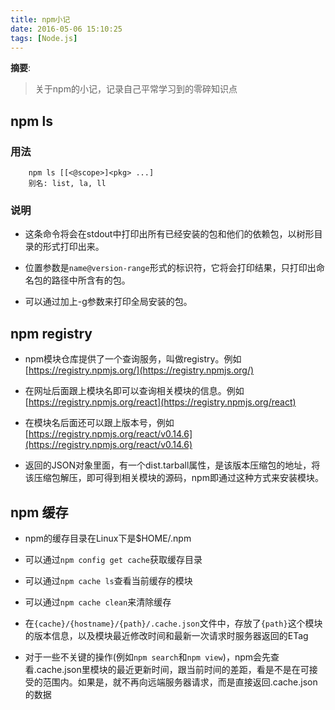 ```yaml
---
title: npm小记
date: 2016-05-06 15:10:25
tags: [Node.js]
---
```


__摘要__:

> 关于npm的小记，记录自己平常学习到的零碎知识点

<!--more-->

## npm ls

### 用法

```
    npm ls [[<@scope>]<pkg> ...]
    别名: list, la, ll
```

### 说明

+ 这条命令将会在stdout中打印出所有已经安装的包和他们的依赖包，以树形目录的形式打印出来。

+ 位置参数是`name@version-range`形式的标识符，它将会打印结果，只打印出命名包的路径中所含有的包。

+ 可以通过加上-g参数来打印全局安装的包。

## npm registry

+ npm模块仓库提供了一个查询服务，叫做registry。例如[https://registry.npmjs.org/](https://registry.npmjs.org/)

+ 在网址后面跟上模块名即可以查询相关模块的信息。例如[https://registry.npmjs.org/react](https://registry.npmjs.org/react)

+ 在模块名后面还可以跟上版本号，例如[https://registry.npmjs.org/react/v0.14.6](https://registry.npmjs.org/react/v0.14.6)

+ 返回的JSON对象里面，有一个dist.tarball属性，是该版本压缩包的地址，将该压缩包解压，即可得到相关模块的源码，npm即通过这种方式来安装模块。

## npm 缓存

+ npm的缓存目录在Linux下是$HOME/.npm

+ 可以通过`npm config get cache`获取缓存目录

+ 可以通过`npm cache ls`查看当前缓存的模块

+ 可以通过`npm cache clean`来清除缓存

+ 在`{cache}/{hostname}/{path}/.cache.json`文件中，存放了`{path}`这个模块的版本信息，以及模块最近修改时间和最新一次请求时服务器返回的ETag

+ 对于一些不关键的操作(例如`npm search`和`npm view`)，npm会先查看.cache.json里模块的最近更新时间，跟当前时间的差距，看是不是在可接受的范围内。如果是，就不再向远端服务器请求，而是直接返回.cache.json的数据
